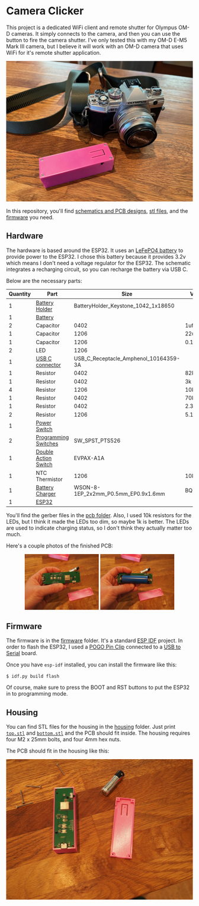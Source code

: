 # Camera Clicker

This project is a dedicated WiFi client and remote shutter for Olympus OM-D cameras.
It simply connects to the camera, and then you can use the button to fire the camera shutter.
I've only tested this with my OM-D E-M5 Mark III camera, but I believe it will work with an OM-D camera that uses WiFi for it's remote shutter application.

<p align="center">
  <img alt="Camera Clicker" src="images/IMG_2563.jpeg" />
</p>

In this repository, you'll find [schematics and PCB designs](pcb), [stl files](housing), and the [firmware](firmware) you need.

## Hardware

The hardware is based around the ESP32.  It uses an [LeFePO4 battery](https://www.digikey.com/en/products/detail/zeus-battery-products/PCIFR18650-1500/9828824) to provide power to the ESP32.
I chose this battery because it provides 3.2v which means I don't need a voltage regulator for the ESP32.
The schematic integrates a recharging circuit, so you can recharge the battery via USB C.

Below are the necessary parts:

| Quantity | Part | Size | Value |
| -------- | ---- | ---- | ----- |
| 1 | [Battery Holder](https://www.digikey.com/en/products/detail/keystone-electronics/1042/2745668) | BatteryHolder_Keystone_1042_1x18650 | |
| 1 | [Battery](https://www.digikey.com/en/products/detail/zeus-battery-products/PCIFR18650-1500/9828824) | | |
| 2 | Capacitor | 0402 | 1uf |
| 1 | Capacitor | 1206 | 22uf |
| 1 | Capacitor | 1206 | 0.1uf |
| 2 | LED | 1206 | |
| 1 | [USB C connector](https://www.digikey.com/en/products/detail/amphenol-cs-fci/10164359-00011LF/18443702) | USB_C_Receptacle_Amphenol_10164359-3A | |
| 1 | Resistor | 0402 | 82k |
| 1 | Resistor | 0402 | 3k |
| 4 | Resistor | 1206 | 10k |
| 1 | Resistor | 0402 | 70k |
| 1 | Resistor | 0402 | 2.3k |
| 2 | Resistor | 1206 | 5.1k |
| 1 | [Power Switch](https://www.digikey.com/en/products/detail/te-connectivity-alcoswitch-switches/1825232-1/4021554) | | |
| 2 | [Programming Switches](https://www.digikey.com/en/products/detail/c-k/PTS526-SK15-SMTR2-LFS/10056626) | SW_SPST_PTS526 | |
| 1 | [Double Action Switch](https://www.digikey.com/en/products/detail/panasonic-electronic-components/EVP-AXBA1A/4930566) | EVPAX-A1A | |
| 1 | NTC Thermistor | 1206 | 10k NTC |
| 1 | [Battery Charger](https://www.digikey.com/en/products/detail/texas-instruments/BQ25170DSGR/14124032) | WSON-8-1EP_2x2mm_P0.5mm_EP0.9x1.6mm | BQ25170 |
| 1 | [ESP32](https://www.digikey.com/en/products/detail/espressif-systems/ESP32-MINI-1-N4/13532111) | | |

You'll find the gerber files in the [pcb folder](pcb).
Also, I used 10k resistors for the LEDs, but I think it made the LEDs too dim, so maybe 1k is better.
The LEDs are used to indicate charging status, so I don't think they actually matter too much.

Here's a couple photos of the finished PCB:

<p align="center">
  <img alt="PCB Top" src="images/P6290024.jpeg" width=200 /> <img alt="PCB Bottom" src="images/P6290026.jpeg" width=200 />
</p>

## Firmware

The firmware is in the [firmware](firmware) folder.  It's a standard [ESP IDF](https://github.com/espressif/esp-idf) project.
In order to flash the ESP32, I used a [POGO Pin Clip](https://www.adafruit.com/product/5433) connected to a [USB to Serial](https://www.sparkfun.com/products/12731) board.

Once you have `esp-idf` installed, you can install the firmware like this:

```
$ idf.py build flash
```

Of course, make sure to press the BOOT and RST buttons to put the ESP32 in to programming mode.

## Housing

You can find STL files for the housing in the [housing](housing) folder.
Just print [`top.stl`](housing/top.stl) and [`bottom.stl`](housing/bottom.stl) and the PCB should fit inside.
The housing requires four M2 x 25mm bolts, and four 4mm hex nuts.

The PCB should fit in the housing like this:

<p align="center">
  <img alt="Camera Clicker" src="images/P6290021.jpeg" />
</p>
